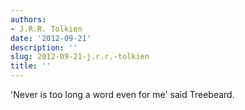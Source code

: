 ```yaml
---
authors:
- J.R.R. Tolkien
date: '2012-09-21'
description: ''
slug: 2012-09-21-j.r.r.-tolkien
title: ''
---
```

'Never is too long a word even for me' said Treebeard.



